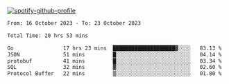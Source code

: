 [![spotify-github-profile](https://spotify-github-profile.vercel.app/api/view?uid=313pysyt3uxkjdidtiuvzf7nrnnu&cover_image=true&theme=natemoo-re&show_offline=false&background_color=121212&interchange=false&bar_color=53b14f&bar_color_cover=false)](https://spotify-github-profile.vercel.app/api/view?uid=313pysyt3uxkjdidtiuvzf7nrnnu&redirect=true)

<!--START_SECTION:waka-->

```txt
From: 16 October 2023 - To: 23 October 2023

Total Time: 20 hrs 53 mins

Go                17 hrs 23 mins  ████████████████████▓░░░░   83.13 %
JSON              51 mins         █░░░░░░░░░░░░░░░░░░░░░░░░   04.14 %
protobuf          41 mins         █░░░░░░░░░░░░░░░░░░░░░░░░   03.34 %
SQL               32 mins         ▓░░░░░░░░░░░░░░░░░░░░░░░░   02.60 %
Protocol Buffer   22 mins         ▒░░░░░░░░░░░░░░░░░░░░░░░░   01.80 %
```

<!--END_SECTION:waka-->